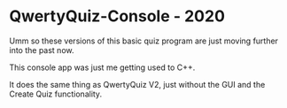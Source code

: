 # QwertyQuiz-Console - 2020
Umm so these versions of this basic quiz program are just moving further into the past now.

This console app was just me getting used to C++.

It does the same thing as QwertyQuiz V2, just without the GUI and the Create Quiz functionality.
